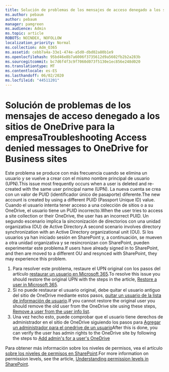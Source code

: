 ```yaml
---
title: Solución de problemas de los mensajes de acceso denegado a los sitios de OneDrive para la empresa
ms.author: pebaum
author: pebaum
manager: pamgreen
ms.audience: Admin
ms.topic: article
ROBOTS: NOINDEX, NOFOLLOW
localization_priority: Normal
ms.collection: Adm_O365
ms.assetid: cebb7a4a-33e1-474e-a5d0-dbd02a80b1e9
ms.openlocfilehash: 95bd46e8b7a6006f3735612d9a5602fb2b2a283b
ms.sourcegitcommit: bc7d6f4f3c9f7060d073f5130e1ec856e248d020
ms.translationtype: MT
ms.contentlocale: es-ES
ms.lasthandoff: 06/02/2020
ms.locfileid: "44511201"
---
```

# <a name="troubleshooting-access-denied-messages-to-onedrive-for-business-sites"></a><span data-ttu-id="a4f45-102">Solución de problemas de los mensajes de acceso denegado a los sitios de OneDrive para la empresa</span><span class="sxs-lookup"><span data-stu-id="a4f45-102">Troubleshooting Access denied messages to OneDrive for Business sites</span></span>

<span data-ttu-id="a4f45-103">Este problema se produce con más frecuencia cuando se elimina un usuario y se vuelve a crear con el mismo nombre principal de usuario (UPN).</span><span class="sxs-lookup"><span data-stu-id="a4f45-103">This issue most frequently occurs when a user is deleted and re-created with the same user principal name (UPN).</span></span> <span data-ttu-id="a4f45-104">La nueva cuenta se crea con un valor de PUID (identificador único de pasaporte) diferente.</span><span class="sxs-lookup"><span data-stu-id="a4f45-104">The new account is created by using a different PUID (Passport Unique ID) value.</span></span> <span data-ttu-id="a4f45-105">Cuando el usuario intenta tener acceso a una colección de sitios o a su OneDrive, el usuario tiene un PUID incorrecto.</span><span class="sxs-lookup"><span data-stu-id="a4f45-105">When the user tries to access a site collection or their OneDrive, the user has an incorrect PUID.</span></span> <span data-ttu-id="a4f45-106">Un segundo escenario implica la sincronización de directorios con una unidad organizativa (OU) de Active Directory.</span><span class="sxs-lookup"><span data-stu-id="a4f45-106">A second scenario involves directory synchronization with an Active Directory organizational unit (OU).</span></span> <span data-ttu-id="a4f45-107">Si los usuarios ya han iniciado sesión en SharePoint y, a continuación, se mueven a otra unidad organizativa y se resincronizan con SharePoint, pueden experimentar este problema.</span><span class="sxs-lookup"><span data-stu-id="a4f45-107">If users have already signed in to SharePoint, and then are moved to a different OU and resynced with SharePoint, they may experience this problem.</span></span>

1. <span data-ttu-id="a4f45-108">Para resolver este problema, restaure el UPN original con los pasos del artículo [restaurar un usuario en Microsoft 365](https://docs.microsoft.com/microsoft-365/admin/add-users/restore-user).</span><span class="sxs-lookup"><span data-stu-id="a4f45-108">To resolve this issue you should restore the original UPN with the steps in the article, [Restore a user in Microsoft 365](https://docs.microsoft.com/microsoft-365/admin/add-users/restore-user).</span></span>
2. <span data-ttu-id="a4f45-109">Si no puede restaurar el usuario original, debe quitar el usuario antiguo del sitio de OneDrive mediante estos pasos, [quitar un usuario de la lista de información de usuario]().</span><span class="sxs-lookup"><span data-stu-id="a4f45-109">If you cannot restore the original user you should remove the old user from the OneDrive site using these steps, [Remove a user from the user info list]().</span></span> 
3. <span data-ttu-id="a4f45-110">Una vez hecho esto, puede comprobar que el usuario tiene derechos de administrador en el sitio de OneDrive siguiendo los pasos para [Agregar un administrador para el onedrive de un usuario](https://docs.microsoft.com/sharepoint/manage-user-profiles)</span><span class="sxs-lookup"><span data-stu-id="a4f45-110">After this is done, you can verify the user has admin rights to the OneDrive site by following the steps to [Add admin's for a user's OneDrive](https://docs.microsoft.com/sharepoint/manage-user-profiles)</span></span>

<span data-ttu-id="a4f45-111">Para obtener más información sobre los niveles de permisos, vea el artículo [sobre los niveles de permisos en SharePoint](https://docs.microsoft.com/sharepoint/understanding-permission-levels).</span><span class="sxs-lookup"><span data-stu-id="a4f45-111">For more information on permission levels, see the article, [Understanding permission levels in SharePoint](https://docs.microsoft.com/sharepoint/understanding-permission-levels).</span></span>
